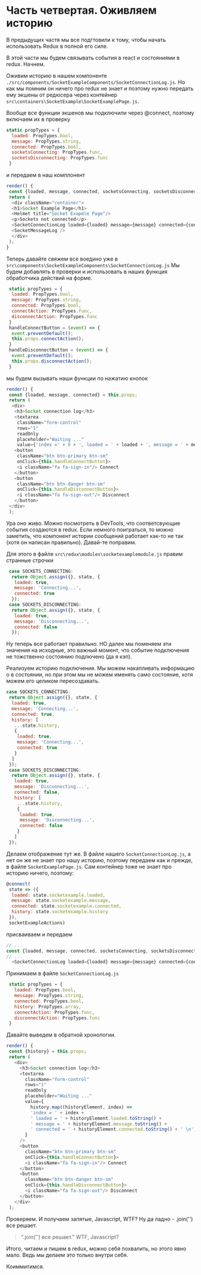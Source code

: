 # Часть четвертая. Оживляем историю

В предыдущих частя мы все подгтовили к тому, чтобы начать использовать Redux в полной его силе.

В этой части мы будем связывать события в react и состояниями в redux. Начнем.

Оживим историю в нашем компоненте `./src/components/SocketExampleComponents/SocketConnectionLog.js`.
Но как мы помним он ничего про redux не знает и поэтому нужно передать ему экшены от редюсера через контейнер `src\containers\SocketExample\SocketExamplePage.js`.

Вообще все функции экшенов мы подключили через @connect, поэтому включаем их в проверку 
```js
static propTypes = {
  loaded: PropTypes.bool,
  message: PropTypes.string,
  connected: PropTypes.bool,
  socketsConnecting: PropTypes.func,
  socketsDisconnecting: PropTypes.func
 }
```
и передаем в наш комплонент 

```js
render() {
 const {loaded, message, connected, socketsConnecting, socketsDisconnecting} = this.props;
 return (
  <div className="container">
  <h1>Socket Example Page</h1>
  <Helmet title="Socket Exapmle Page"/>
  <p>Sockets not connected</p>
  <SocketConnectionLog loaded={loaded} message={message} connected={connected} connectAction={socketsConnecting} disconnectAction={socketsDisconnecting}/>
  <SocketMessageLog />
  </div>
 );
}
```

Теперь давайте свяжем все воедино уже в `src\components\SocketExampleComponents\SocketConnectionLog.js`
Мы будем добавлять в проверки и использовать в наших функция обработчика действий на форме.

```js
 static propTypes = {
  loaded: PropTypes.bool,
  message: PropTypes.string,
  connected: PropTypes.bool,
  connectAction: PropTypes.func,
  disconnectAction: PropTypes.func
 }
 handleConnectButton = (event) => {
  event.preventDefault();
  this.props.connectAction();
 }
 handleDisconnectButton = (event) => {
  event.preventDefault();
  this.props.disconnectAction();
 }
```

мы будем вызывать наши функции по нажатию кнопок

```js
render() {
 const {loaded, message, connected} = this.props;
 return (
  <div>
   <h3>Socket connection log</h3>
   <textarea
    className="form-control"
    rows="1"
    readOnly
    placeholder="Waiting ..."
    value={'index =' + 0 + ', loaded = ' + loaded + ', message = ' + message + ', connected = ' + connected}/>
   <button
    className="btn btn-primary btn-sm"
    onClick={this.handleConnectButton}>
    <i className="fa fa-sign-in"/> Connect
   </button>
   <button
    className="btn btn-danger btn-sm"
    onClick={this.handleDisconnectButton}>
    <i className="fa fa-sign-out"/> Disconnect
   </button>
 </div>
 );
```

Ура оно живо. Можно посмотреть в DevTools, что соответсвующие события создаются в redux. Если немного поиграться, то можно заметить, что компонент истории сообщений работает как-то не так (хотя он написан правильно). Давай-те поправим. 

Для этого в файле `src\redux\modules\socketexamplemodule.js` правим странные строчки

```js
 case SOCKETS_CONNECTING:
  return Object.assign({}, state, {
   loaded: true,
   message: 'Connecting...',
   connected: true
  });
 case SOCKETS_DISCONNECTING:
  return Object.assign({}, state, {
   loaded: true,
   message: 'Disconnecting...',
   connected: false
  });
```
Ну теперь все работает правильно. НО далее мы поменяем эти значения на исходные, это важный момент, что событие подключения не тожственно состоянию подлючено (да я кэп).

Реализуем историю подключения. Мы можем накапливать информацию о в состоянии, но при этом мы не можем именять само состояние, хотя можем его целиком пересоздавать.

```js
case SOCKETS_CONNECTING:
 return Object.assign({}, state, {
  loaded: true,
  message: 'Connecting...',
  connected: true,
  history: [
   ...state.history,
   {
    loaded: true,
    message: 'Connecting...',
    connected: true
   }
  ]
 });
 case SOCKETS_DISCONNECTING:
  return Object.assign({}, state, {
   loaded: true,
   message: 'Disconnecting...',
   connected: false,
   history: [
    ...state.history,
    {
     loaded: true,
     message: 'Disconnecting...',
     connected: false
    }
   ]
 });
```

Делаем отображение тут же. В файле нашего `SocketConnectionLog.js`, а нет он же не знает про нашу историю, поэтому передаем как и прежде, в файле `SocketExamplePage.js`. Сам контейнер тоже не знает про историю ничего, поэтому:
```js
@connect(
 state => ({
  loaded: state.socketexample.loaded,
  message: state.socketexample.message,
  connected: state.socketexample.connected,
  history: state.socketexample.history
 }),
 socketExampleActions)
```
присваиваем и передаем 

```js
// ...
const {loaded, message, connected, socketsConnecting, socketsDisconnecting, history} = this.props;
// ...
  <SocketConnectionLog loaded={loaded} message={message} connected={connected} connectAction={socketsConnecting} disconnectAction={socketsDisconnecting} history={history}/>
```

Принимаем в файле `SocketConnectionLog.js`
```js
 static propTypes = {
   loaded: PropTypes.bool,
   message: PropTypes.string,
   connected: PropTypes.bool,
   history: PropTypes.array,
   connectAction: PropTypes.func,
   disconnectAction: PropTypes.func
 }
```
Давайте выведем в обратной хронологии. 

```js
render() {
 const {history} = this.props;
 return (
   <div>
     <h3>Socket connection log</h3>
     <textarea
       className="form-control"
       rows="1"
       readOnly
       placeholder="Waiting ..."
       value={
         history.map((historyElement, index) =>
         'index = ' + index +
         ' loaded = ' + historyElement.loaded.toString() +
         ' message = ' + historyElement.message.toString() +
         ' connected = ' + historyElement.connected.toString() + ' \n').reverse()
       }
     />
     <button
       className="btn btn-primary btn-sm"
       onClick={this.handleConnectButton}>
       <i className="fa fa-sign-in"/> Connect
     </button>
     <button
       className="btn btn-danger btn-sm"
       onClick={this.handleDisconnectButton}>
       <i className="fa fa-sign-out"/> Disconnect
     </button>
   </div>
 );
```

Проверяем. И получаем запятые, Javascript, WTF? Ну да ладно - .join('') все решает. 
> ".join('') все решает." WTF, Javascript?

Итого, читаем и пишем в redux, можно себя похвалить, но этого явно мало. Ведь мы делаем это только внутри себя.

Коиммитимся.